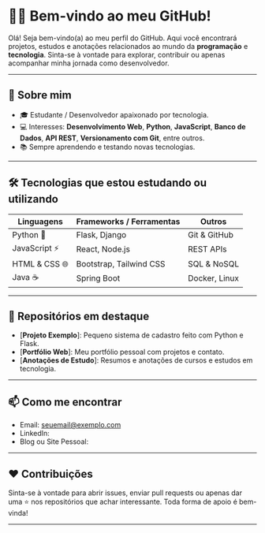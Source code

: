 # 👨‍💻 Bem-vindo ao meu GitHub!

Olá! Seja bem-vindo(a) ao meu perfil do GitHub. Aqui você encontrará projetos, estudos e anotações relacionados ao mundo da **programação** e **tecnologia**. Sinta-se à vontade para explorar, contribuir ou apenas acompanhar minha jornada como desenvolvedor.

---

## 🚀 Sobre mim

- 🎓 Estudante / Desenvolvedor apaixonado por tecnologia.
- 💻 Interesses: **Desenvolvimento Web**, **Python**, **JavaScript**, **Banco de Dados**, **API REST**, **Versionamento com Git**, entre outros.
- 📚 Sempre aprendendo e testando novas tecnologias.

---

## 🛠️ Tecnologias que estou estudando ou utilizando

| Linguagens | Frameworks / Ferramentas | Outros |
|-----------|---------------------------|--------|
| Python 🐍 | Flask, Django              | Git & GitHub |
| JavaScript ⚡ | React, Node.js            | REST APIs |
| HTML & CSS 🌐 | Bootstrap, Tailwind CSS   | SQL & NoSQL |
| Java ☕ | Spring Boot                 | Docker, Linux |

---

## 📁 Repositórios em destaque

- [**Projeto Exemplo**]: Pequeno sistema de cadastro feito com Python e Flask.
- [**Portfólio Web**]: Meu portfólio pessoal com projetos e contato.
- [**Anotações de Estudo**]: Resumos e anotações de cursos e estudos em tecnologia.

---

## 📫 Como me encontrar

- Email: [seuemail@exemplo.com](mailto:caio.coutinho@edu.unifil.br)
- LinkedIn:
- Blog ou Site Pessoal:
---

## ❤️ Contribuições

Sinta-se à vontade para abrir issues, enviar pull requests ou apenas dar uma ⭐ nos repositórios que achar interessante. Toda forma de apoio é bem-vinda!

---

